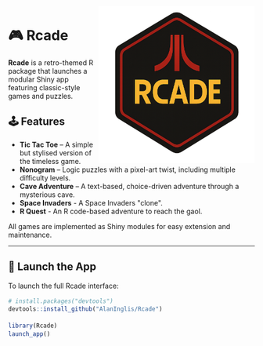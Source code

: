 <img src="man/figures/badge.png" align="right" height="320" />

# 🎮 Rcade

**Rcade** is a retro-themed R package that launches a modular Shiny app featuring classic-style games and puzzles.



## 🕹️ Features

- **Tic Tac Toe** – A simple but stylised version of the timeless game.
- **Nonogram** – Logic puzzles with a pixel-art twist, including multiple difficulty levels.
- **Cave Adventure** – A text-based, choice-driven adventure through a mysterious cave.
- **Space Invaders** - A Space Invaders "clone".
- **R Quest** - An R code-based adventure to reach the gaol.

All games are implemented as Shiny modules for easy extension and maintenance.

---

## 🚀 Launch the App

To launch the full Rcade interface:

```r
# install.packages("devtools")
devtools::install_github("AlanInglis/Rcade")

library(Rcade)
launch_app()
```